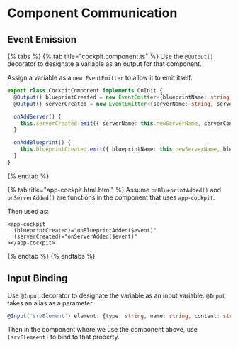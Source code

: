# Component Communication

## Event Emission

{% tabs %}
{% tab title="cockpit.component.ts" %}
Use the `@Output()` decorator to designate a variable as an output for that component.

Assign a variable as a `new EventEmitter` to allow it to emit itself.

```typescript
export class CockpitComponent implements OnInit {
  @Output() blueprintCreated = new EventEmitter<{blueprintName: string, blueprintContent: string}>();
  @Output() serverCreated = new EventEmitter<{serverName: string, serverContent: string}>();

  onAddServer() {
    this.serverCreated.emit({ serverName: this.newServerName, serverContent: this.newServerContent });
  }

  onAddBlueprint() {
    this.blueprintCreated.emit({ blueprintName: this.newServerName, blueprintContent: this.newServerContent });
  }
}
```
{% endtab %}

{% tab title="app-cockpit.html.html" %}
Assume `onBlueprintAdded()` and `onServerAdded()` are functions in the component that uses `app-cockpit`.

Then used as:

```markup
<app-cockpit
  (blueprintCreated)="onBlueprintAdded($event)"
  (serverCreated)="onServerAdded($event)"
></app-cockpit>
```
{% endtab %}
{% endtabs %}

## Input Binding

Use `@Input` decorator to designate the variable as an input variable. `@Input` takes an alias as a parameter.

```typescript
@Input('srvElement') element: {type: string, name: string, content: string};
```

Then in the component where we use the component above, use `[srvElemeent]` to bind to that property.

